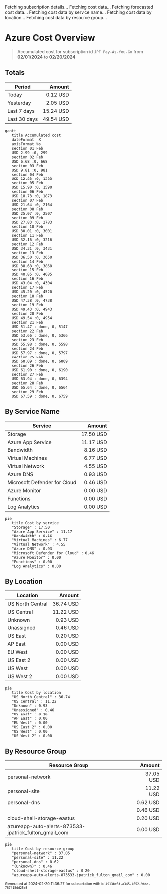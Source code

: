 Fetching subscription details...
Fetching cost data...
Fetching forecasted cost data...
Fetching cost data by service name...
Fetching cost data by location...
Fetching cost data by resource group...
# Azure Cost Overview

> Accumulated cost for subscription id `JPF Pay-As-You-Go` from **02/01/2024** to **02/20/2024**

## Totals

|Period|Amount|
|---|---:|
|Today|0.12 USD|
|Yesterday|2.05 USD|
|Last 7 days|15.24 USD|
|Last 30 days|49.54 USD|

```mermaid
gantt
   title Accumulated cost
   dateFormat  X
   axisFormat %s
   section 01 Feb
   USD 2.99 :0, 299
   section 02 Feb
   USD 6.68 :0, 668
   section 03 Feb
   USD 9.81 :0, 981
   section 04 Feb
   USD 12.83 :0, 1283
   section 05 Feb
   USD 15.90 :0, 1590
   section 06 Feb
   USD 18.73 :0, 1873
   section 07 Feb
   USD 21.64 :0, 2164
   section 08 Feb
   USD 25.07 :0, 2507
   section 09 Feb
   USD 27.83 :0, 2783
   section 10 Feb
   USD 30.01 :0, 3001
   section 11 Feb
   USD 32.16 :0, 3216
   section 12 Feb
   USD 34.31 :0, 3431
   section 13 Feb
   USD 36.50 :0, 3650
   section 14 Feb
   USD 38.68 :0, 3868
   section 15 Feb
   USD 40.85 :0, 4085
   section 16 Feb
   USD 43.04 :0, 4304
   section 17 Feb
   USD 45.20 :0, 4520
   section 18 Feb
   USD 47.38 :0, 4738
   section 19 Feb
   USD 49.43 :0, 4943
   section 20 Feb
   USD 49.54 :0, 4954
   section 21 Feb
   USD 51.47 : done, 0, 5147
   section 22 Feb
   USD 53.66 : done, 0, 5366
   section 23 Feb
   USD 55.98 : done, 0, 5598
   section 24 Feb
   USD 57.97 : done, 0, 5797
   section 25 Feb
   USD 60.09 : done, 0, 6009
   section 26 Feb
   USD 61.90 : done, 0, 6190
   section 27 Feb
   USD 63.94 : done, 0, 6394
   section 28 Feb
   USD 65.64 : done, 0, 6564
   section 29 Feb
   USD 67.59 : done, 0, 6759
```

## By Service Name

|Service|Amount|
|---|---:|
|Storage|17.50 USD|
|Azure App Service|11.17 USD|
|Bandwidth|8.16 USD|
|Virtual Machines|6.77 USD|
|Virtual Network|4.55 USD|
|Azure DNS|0.93 USD|
|Microsoft Defender for Cloud|0.46 USD|
|Azure Monitor|0.00 USD|
|Functions|0.00 USD|
|Log Analytics|0.00 USD|

```mermaid
pie
   title Cost by service
   "Storage" : 17.50
   "Azure App Service" : 11.17
   "Bandwidth" : 8.16
   "Virtual Machines" : 6.77
   "Virtual Network" : 4.55
   "Azure DNS" : 0.93
   "Microsoft Defender for Cloud" : 0.46
   "Azure Monitor" : 0.00
   "Functions" : 0.00
   "Log Analytics" : 0.00
```

## By Location

|Location|Amount|
|---|---:|
|US North Central|36.74 USD|
|US Central|11.22 USD|
|Unknown|0.93 USD|
|Unassigned|0.46 USD|
|US East|0.20 USD|
|AP East|0.00 USD|
|EU West|0.00 USD|
|US East 2|0.00 USD|
|US West|0.00 USD|
|US West 2|0.00 USD|

```mermaid
pie
   title Cost by location
   "US North Central" : 36.74
   "US Central" : 11.22
   "Unknown" : 0.93
   "Unassigned" : 0.46
   "US East" : 0.20
   "AP East" : 0.00
   "EU West" : 0.00
   "US East 2" : 0.00
   "US West" : 0.00
   "US West 2" : 0.00
```

## By Resource Group

|Resource Group|Amount|
|---|---:|
|personal-network|37.05 USD|
|personal-site|11.22 USD|
|personal-dns|0.62 USD|
||0.46 USD|
|cloud-shell-storage-eastus|0.20 USD|
|azureapp-auto-alerts-873533-jpatrick_fulton_gmail_com|0.00 USD|

```mermaid
pie
   title Cost by resource group
   "personal-network" : 37.05
   "personal-site" : 11.22
   "personal-dns" : 0.62
   "(Unknown)" : 0.46
   "cloud-shell-storage-eastus" : 0.20
   "azureapp-auto-alerts-873533-jpatrick_fulton_gmail_com" : 0.00
```

<sup>Generated at 2024-02-20 11:36:27 for subscription with id `4913be3f-a345-4652-9bba-767418dd25e3`</sup>

